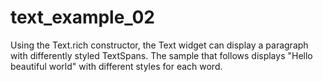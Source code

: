 # text_example_02

Using the Text.rich constructor, the Text widget can display a paragraph with differently styled TextSpans. The sample that follows displays "Hello beautiful world" with different styles for each word.
